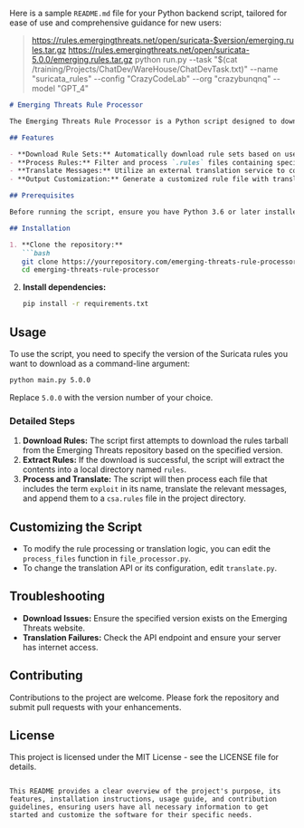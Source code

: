 Here is a sample `README.md` file for your Python backend script, tailored for ease of use and comprehensive guidance for new users:
> https://rules.emergingthreats.net/open/suricata-$version/emerging.rules.tar.gz
> https://rules.emergingthreats.net/open/suricata-5.0.0/emerging.rules.tar.gz
> python run.py --task "$(cat /training/Projects/ChatDev/WareHouse/ChatDevTask.txt)" --name "suricata_rules" --config "CrazyCodeLab" --org "crazybunqnq" --model "GPT_4"

```markdown
# Emerging Threats Rule Processor

The Emerging Threats Rule Processor is a Python script designed to download, process, and translate security rules from Emerging Threats repository. This software allows users to automatically download specific versions of Suricata rule sets, extract messages, and translate them into Chinese for localized threat management.

## Features

- **Download Rule Sets:** Automatically download rule sets based on user-defined versions.
- **Process Rules:** Filter and process `.rules` files containing specific keywords.
- **Translate Messages:** Utilize an external translation service to convert messages from English to Chinese.
- **Output Customization:** Generate a customized rule file with translated messages for easier integration and management.

## Prerequisites

Before running the script, ensure you have Python 3.6 or later installed on your system. Additionally, you'll need `requests` and `tarfile` libraries which can be installed using pip.

## Installation

1. **Clone the repository:**
   ```bash
   git clone https://yourrepository.com/emerging-threats-rule-processor.git
   cd emerging-threats-rule-processor
   ```

2. **Install dependencies:**
   ```bash
   pip install -r requirements.txt
   ```

## Usage

To use the script, you need to specify the version of the Suricata rules you want to download as a command-line argument:

```bash
python main.py 5.0.0
```

Replace `5.0.0` with the version number of your choice.

### Detailed Steps

1. **Download Rules:** The script first attempts to download the rules tarball from the Emerging Threats repository based on the specified version.
2. **Extract Rules:** If the download is successful, the script will extract the contents into a local directory named `rules`.
3. **Process and Translate:** The script will then process each file that includes the term `exploit` in its name, translate the relevant messages, and append them to a `csa.rules` file in the project directory.

## Customizing the Script

- To modify the rule processing or translation logic, you can edit the `process_files` function in `file_processor.py`.
- To change the translation API or its configuration, edit `translate.py`.

## Troubleshooting

- **Download Issues:** Ensure the specified version exists on the Emerging Threats website.
- **Translation Failures:** Check the API endpoint and ensure your server has internet access.

## Contributing

Contributions to the project are welcome. Please fork the repository and submit pull requests with your enhancements.

## License

This project is licensed under the MIT License - see the LICENSE file for details.
```

This README provides a clear overview of the project's purpose, its features, installation instructions, usage guide, and contribution guidelines, ensuring users have all necessary information to get started and customize the software for their specific needs.